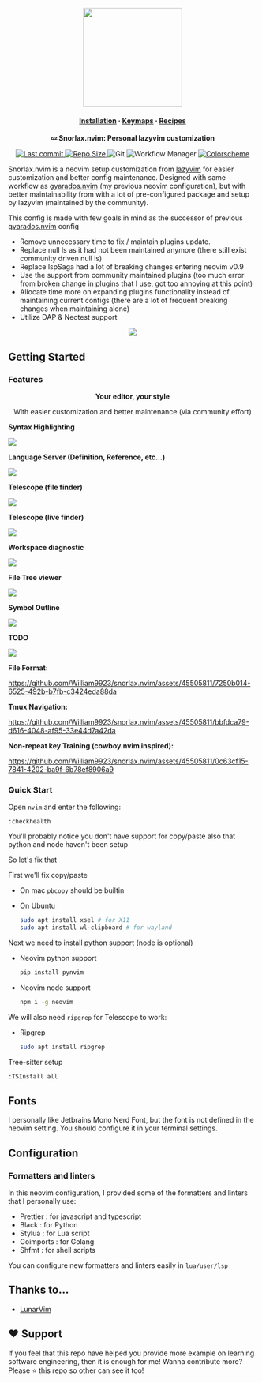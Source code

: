 <p align="center"><img width=200" src="./docs/snorlax.png"></p>

<h4 align="center">
  <a href="https://lazyvim.github.io/installation">Installation</a>
  ·
  <a href="https://lazyvim.github.io/configuration">Keymaps</a>
  ·
  <a href="https://lazyvim.github.io">Recipes</a>
</h4>

<p align="center"><b>💤 Snorlax.nvim: Personal lazyvim customization</b></p>

<p align="center">
  </p>

<div align="center"><p>
    <a href="https://github.com/william9923/snorlax.nvim/pulse">
      <img alt="Last commit" src="https://img.shields.io/github/last-commit/william9923/snorlax.nvim?style=for-the-badge&logo=starship&color=8bd5ca&logoColor=D9E0EE&labelColor=302D41"/>
    </a>
    <a href="https://github.com/william9923/snorlax.nvim">
      <img alt="Repo Size" src="https://img.shields.io/github/repo-size/william9923/snorlax.nvim?color=%23DDB6F2&label=SIZE&logo=codesandbox&style=for-the-badge&logoColor=D9E0EE&labelColor=302D41" />
    </a>
    <img alt="Git" src="https://img.shields.io/badge/git-lazygit-pink?style=for-the-badge&logo=git" />
    <img alt="Workflow Manager" src="https://img.shields.io/badge/multiplexer-tmux-1BB91F?style=for-the-badge&logo=tmux" />
    <a href="https://github.com/ellisonleao/gruvbox.nvim">
     <img alt="Colorscheme"
     src="https://img.shields.io/badge/color-gruvbox-brown?style=for-the-badge" />
    </a>
</p></div>

<p>Snorlax.nvim is a neovim setup customization from <a href="https://github.com/LazyVim/LazyVim">lazyvim</a> for easier customization and better config maintenance. Designed with same workflow as <a href="https://github.com/William9923/gyarados.nvim">gyarados.nvim</a> (my previous neovim configuration), but with better maintainability from with a lot of pre-configured package and setup by lazyvim (maintained by the community).</p>

<p>This config is made with few goals in mind as the successor of previous <a href="https://github.com/William9923/gyarados.nvim">gyarados.nvim</a> config</p>
<ul>
  <li>Remove unnecessary time to fix / maintain plugins update.</li>
  <li>Replace null ls as it had not been maintained anymore (there still exist community driven null ls)</li>
  <li>Replace lspSaga had a lot of breaking changes entering neovim v0.9</li>
  <li>Use the support from community maintained plugins (too much error from broken change in plugins that I use, got too annoying at this point)</li>
  <li>Allocate time more on expanding plugins functionality instead of maintaining current configs (there are a lot of frequent breaking changes when maintaining alone)</li>
  <li>Utilize DAP & Neotest support</li>
</ul>

<p align="center">
    <img src="docs/welcome-page.png"/>
</p>

## Getting Started

### Features

<div align="center">
  <p><strong>Your editor, your style</strong></p>
  <p>With easier customization and better maintenance (via community effort)</p>
</div>

<p align="center">
  <p><strong>Syntax Highlighting</strong></p>
  <img src="docs/treesitter.png" />
</ul>

<p align="center">
  <p><strong>Language Server (Definition, Reference, etc...)</strong></p>
  <img src="docs/lsp-reference.png" />
</p>

<p align="center">
  <p><strong>Telescope (file finder)</strong></p>
  <img src="docs/file-finder.png" />
</p>


<p align="center">
  <p><strong>Telescope (live finder)</strong></p>
  <img src="docs/live-search.png" />
</p>

<p align="center">
  <p><strong>Workspace diagnostic</strong></p>
  <img src="docs/workspace-diagnostic.png" />
</p>

<p align="center">
  <p><strong>File Tree viewer</strong></p>
  <img src="docs/file-tree.png" />
</p>

<p align="center">
  <p><strong>Symbol Outline</strong></p>
  <img src="docs/symbol-outline.png" />
</p>

<p align="center">
  <p><strong>TODO</strong></p>
  <img src="docs/todo.png" />
</p>

**File Format:**

https://github.com/William9923/snorlax.nvim/assets/45505811/7250b014-6525-492b-b7fb-c3424eda88da

**Tmux Navigation:**

https://github.com/William9923/snorlax.nvim/assets/45505811/bbfdca79-d616-4048-af95-33e44d7a42da

**Non-repeat key Training (cowboy.nvim inspired):**

https://github.com/William9923/snorlax.nvim/assets/45505811/0c63cf15-7841-4202-ba9f-6b78ef8906a9


### Quick Start

Open `nvim` and enter the following:

```
:checkhealth
```

You'll probably notice you don't have support for copy/paste also that python and node haven't been setup

So let's fix that

First we'll fix copy/paste

- On mac `pbcopy` should be builtin

- On Ubuntu

  ```sh
  sudo apt install xsel # for X11
  sudo apt install wl-clipboard # for wayland
  ```

Next we need to install python support (node is optional)

- Neovim python support

  ```sh
  pip install pynvim
  ```

- Neovim node support

  ```sh
  npm i -g neovim
  ```

We will also need `ripgrep` for Telescope to work:

- Ripgrep

  ```sh
  sudo apt install ripgrep
  ```

Tree-sitter setup

```sh
:TSInstall all
```

## Fonts

I personally like Jetbrains Mono Nerd Font, but the font is not defined in the neovim setting. You should configure it in your terminal settings.

## Configuration

### Formatters and linters

In this neovim configuration, I provided some of the formatters and linters that I personally use:

- Prettier : for javascript and typescript
- Black : for Python
- Stylua : for Lua script
- Goimports : for Golang
- Shfmt : for shell scripts

You can configure new formatters and linters easily in `lua/user/lsp`

## Thanks to...

- [LunarVim](https://github.com/LunarVim/nvim-basic-ide)

## ❤️ Support

If you feel that this repo have helped you provide more example on learning software engineering, then it is enough for me! Wanna contribute more? Please ⭐ this repo so other can see it too!
